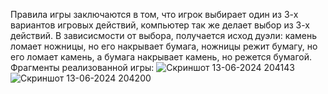 Правила игры заключаются в том, что игрок выбирает один из 3-х вариантов игровых действий, компьютер так же делает выбор из 3-х действий.
В зависисмости от выбора, получается исход дуэли: камень ломает ножницы, но его накрывает бумага, ножницы режит бумагу, но его ломает камень, а бумага накрывает камень, но режется бумагой.
Фрагменты реализованной игры:
![Скриншот 13-06-2024 204143](https://github.com/UserFromTheAcademy24/The_Game/assets/171692582/e88d5c9f-f238-44e7-9b2c-e39a4559fc4b)
![Скриншот 13-06-2024 204200](https://github.com/UserFromTheAcademy24/The_Game/assets/171692582/9d44e260-a805-472f-b8e6-b3d1824a3358)
